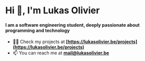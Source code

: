 <h1> Hi 👋, I'm Lukas Olivier</h1>
<h4>I am a software engineering student, deeply passionate about programming and technology</h3>

- 👨‍💻 Check my projects at **[https://lukasolivier.be/projects](https://lukasolivier.be/projects)**
- 📫 You can reach me at **mail@lukasolivier.be**
